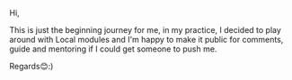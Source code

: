Hi,

This is just the beginning journey for me, in my practice, I decided to play around with Local modules and I'm happy to make it public for comments, guide and mentoring if I could get someone to push me.

Regards😊:)
